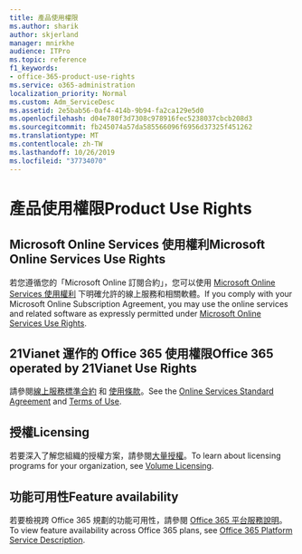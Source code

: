 ```yaml
---
title: 產品使用權限
ms.author: sharik
author: skjerland
manager: mnirkhe
audience: ITPro
ms.topic: reference
f1_keywords:
- office-365-product-use-rights
ms.service: o365-administration
localization_priority: Normal
ms.custom: Adm_ServiceDesc
ms.assetid: 2e5bab56-0af4-414b-9b94-fa2ca129e5d0
ms.openlocfilehash: d04e780f3d7308c978916fec5238037cbcb208d3
ms.sourcegitcommit: fb245074a57da585566096f6956d37325f451262
ms.translationtype: MT
ms.contentlocale: zh-TW
ms.lasthandoff: 10/26/2019
ms.locfileid: "37734070"
---
```

# <a name="product-use-rights"></a><span data-ttu-id="05bca-102">產品使用權限</span><span class="sxs-lookup"><span data-stu-id="05bca-102">Product Use Rights</span></span>

## <a name="microsoft-online-services-use-rights"></a><span data-ttu-id="05bca-103">Microsoft Online Services 使用權利</span><span class="sxs-lookup"><span data-stu-id="05bca-103">Microsoft Online Services Use Rights</span></span>

<span data-ttu-id="05bca-104">若您遵循您的「Microsoft Online 訂閱合約」，您可以使用 [Microsoft Online Services 使用權利](https://www.microsoftvolumelicensing.com/DocumentSearch.aspx?Mode=3&DocumentTypeId=37&ShowArchived=true) 下明確允許的線上服務和相關軟體。</span><span class="sxs-lookup"><span data-stu-id="05bca-104">If you comply with your Microsoft Online Subscription Agreement, you may use the online services and related software as expressly permitted under [Microsoft Online Services Use Rights](https://www.microsoftvolumelicensing.com/DocumentSearch.aspx?Mode=3&DocumentTypeId=37&ShowArchived=true).</span></span>
  
## <a name="office-365-operated-by-21vianet-use-rights"></a><span data-ttu-id="05bca-105">21Vianet 運作的 Office 365 使用權限</span><span class="sxs-lookup"><span data-stu-id="05bca-105">Office 365 operated by 21Vianet Use Rights</span></span>

<span data-ttu-id="05bca-106">請參閱[線上服務標準合約](https://www.21vbluecloud.com/office365/O365-AgreeWebDir/) 和 [使用條款](https://www.21vbluecloud.com/office365/O365-TOU/)。</span><span class="sxs-lookup"><span data-stu-id="05bca-106">See the [Online Services Standard Agreement](https://www.21vbluecloud.com/office365/O365-AgreeWebDir/) and [Terms of Use](https://www.21vbluecloud.com/office365/O365-TOU/).</span></span>
  
## <a name="licensing"></a><span data-ttu-id="05bca-107">授權</span><span class="sxs-lookup"><span data-stu-id="05bca-107">Licensing</span></span>

<span data-ttu-id="05bca-108">若要深入了解您組織的授權方案，請參閱[大量授權](https://go.microsoft.com/fwlink/?LinkId=393693)。</span><span class="sxs-lookup"><span data-stu-id="05bca-108">To learn about licensing programs for your organization, see [Volume Licensing](https://go.microsoft.com/fwlink/?LinkId=393693).</span></span>
  
## <a name="feature-availability"></a><span data-ttu-id="05bca-109">功能可用性</span><span class="sxs-lookup"><span data-stu-id="05bca-109">Feature availability</span></span>

<span data-ttu-id="05bca-110">若要檢視跨 Office 365 規劃的功能可用性，請參閱 [Office 365 平台服務說明](office-365-platform-service-description.md)。</span><span class="sxs-lookup"><span data-stu-id="05bca-110">To view feature availability across Office 365 plans, see [Office 365 Platform Service Description](office-365-platform-service-description.md).</span></span>
  

